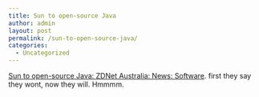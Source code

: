 ```yaml
---
title: Sun to open-source Java
author: admin
layout: post
permalink: /sun-to-open-source-java/
categories:
  - Uncategorized
---
```

[Sun to open-source Java: ZDNet Australia: News: Software][1]. first they say they wont, now they will. Hmmmm.

 [1]: http://www.zdnet.com.au/news/software/0,2000061733,39149502,00.htm